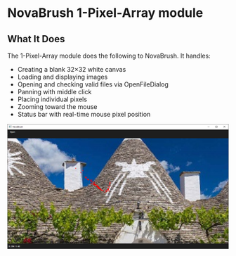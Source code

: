 # NovaBrush 1-Pixel-Array module
## What It Does
The 1-Pixel-Array module does the following to NovaBrush. 
It handles:
- Creating a blank 32×32 white canvas
- Loading and displaying images
- Opening and checking valid files via OpenFileDialog
- Panning with middle click
- Placing individual pixels
- Zooming toward the mouse
- Status bar with real-time mouse pixel position

<img src="https://raw.githubusercontent.com/eduardodias2002/eduardodias2002.github.io/refs/heads/dump/img/scrnsh1.webp">
